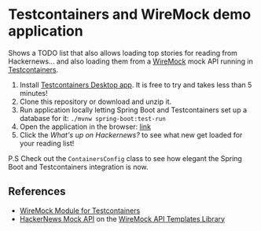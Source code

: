 # Testcontainers and WireMock demo application

Shows a TODO list that also allows loading top stories for reading from Hackernews...
and also loading them from a [WireMock](https://wiremock.org/) mock API
running in [Testcontainers](https://www.testcontainers.org/).

1. Install [Testcontainers Desktop app](https://testcontainers.com/desktop?utm_medium=event&utm_source=2023-devoxx&utm_content=session-demo-app). It is free to try and takes less than 5 minutes!
2. Clone this repository or download and unzip it.
3. Run application locally letting Spring Boot and Testcontainers set up a database for it: `./mvnw spring-boot:test-run`
4. Open the application in the browser: [link](http://localhost:8080/?http://localhost:8080/todos)
5. Click the _What's up on Hackernews?_ to see what new get loaded for your reading list!

P.S Check out the `ContainersConfig` class to see how elegant the Spring Boot and Testcontainers integration is now.

## References

- [WireMock Module for Testcontainers](https://testcontainers.com/modules/wiremock/)
- [HackerNews Mock API](https://library.wiremock.org/catalog/api/y/ycombinator.com/hackernews_v0/) on the
  [WireMock API Templates Library](https://library.wiremock.org/)
